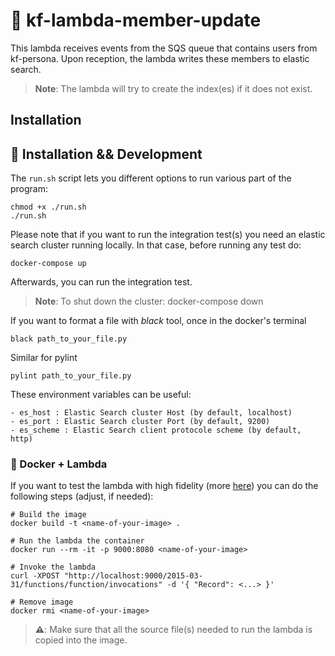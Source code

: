 # :busts_in_silhouette: kf-lambda-member-update


This lambda receives events from the SQS queue that contains users from kf-persona. Upon reception, the lambda writes
these members to elastic search.

> **Note**: The lambda will try to create the index(es) if it does not exist.
## Installation


## :nut_and_bolt: Installation && Development
The `run.sh` script lets you different options to run various part of the program:
```
chmod +x ./run.sh
./run.sh
```
Please note that if you want to run the integration test(s) you need an elastic search
cluster running locally. In that case, before running any test do:
```
docker-compose up
```
Afterwards, you can run the integration test.
> **Note**: To shut down the cluster: docker-compose down

If you want to format a file with _black_ tool, once in the docker's terminal
```
black path_to_your_file.py
```
Similar for pylint
```
pylint path_to_your_file.py
```

These environment variables can be useful:
```
- es_host : Elastic Search cluster Host (by default, localhost)
- es_port : Elastic Search cluster Port (by default, 9200)
- es_scheme : Elastic Search client protocole scheme (by default, http)
```

###  :running: Docker + Lambda
If you want to test the lambda with high fidelity (more [here](https://docs.aws.amazon.com/lambda/latest/dg/images-create.html)) you can do the following steps (adjust, if needed):
```
# Build the image
docker build -t <name-of-your-image> .

# Run the lambda the container
docker run --rm -it -p 9000:8080 <name-of-your-image>

# Invoke the lambda
curl -XPOST "http://localhost:9000/2015-03-31/functions/function/invocations" -d '{ "Record": <...> }'

# Remove image
docker rmi <name-of-your-image>
```
> **:warning:**: Make sure that all the source file(s) needed to run the lambda is copied into the image. 
